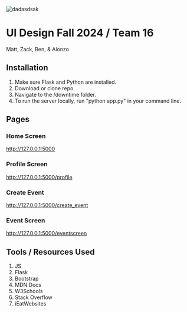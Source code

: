 ![dadasdsak](https://github.com/user-attachments/assets/63815582-b6d7-49b3-b6f8-76a3f0360bd9)

# UI Design Fall 2024 / Team 16
Matt, Zack, Ben, & Alonzo

## Installation
1. Make sure Flask and Python are installed.
2. Download or clone repo. 
3. Navigate to the /downtime folder.
4. To run the server locally, run "python app.py" in your command line.

## Pages
### Home Screen
http://127.0.0.1:5000
### Profile Screen
http://127.0.0.1:5000/profile
### Create Event
http://127.0.0.1:5000/create_event
### Event Screen
http://127.0.0.1:5000/eventscreen

## Tools / Resources Used
1. JS
2. Flask
3. Bootstrap
4. MDN Docs
5. W3Schools
6. Stack Overflow
7. iEatWebsites
